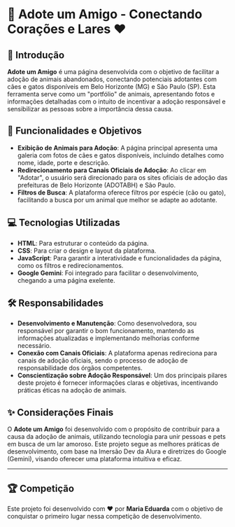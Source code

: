 # 🐾 Adote um Amigo - Conectando Corações e Lares ❤️

## 📖 Introdução

**Adote um Amigo** é uma página desenvolvida com o objetivo de facilitar a adoção de animais abandonados, conectando potenciais adotantes com cães e gatos disponíveis em Belo Horizonte (MG) e São Paulo (SP). Esta ferramenta serve como um "portfólio" de animais, apresentando fotos e informações detalhadas com o intuito de incentivar a adoção responsável e sensibilizar as pessoas sobre a importância dessa causa.

## 🎯 Funcionalidades e Objetivos

- **Exibição de Animais para Adoção**: A página principal apresenta uma galeria com fotos de cães e gatos disponíveis, incluindo detalhes como nome, idade, porte e descrição.
- **Redirecionamento para Canais Oficiais de Adoção**: Ao clicar em "Adotar", o usuário será direcionado para os sites oficiais de adoção das prefeituras de Belo Horizonte (ADOTABH) e São Paulo.
- **Filtros de Busca**: A plataforma oferece filtros por espécie (cão ou gato), facilitando a busca por um animal que melhor se adapte ao adotante.

## 💻 Tecnologias Utilizadas

- **HTML**: Para estruturar o conteúdo da página.
- **CSS**: Para criar o design e layout da plataforma.
- **JavaScript**: Para garantir a interatividade e funcionalidades da página, como os filtros e redirecionamentos.
- **Google Gemini**: Foi integrado para facilitar o desenvolvimento, chegando a uma página exelente.

## 🛠️ Responsabilidades

- **Desenvolvimento e Manutenção**: Como desenvolvedora, sou responsável por garantir o bom funcionamento, mantendo as informações atualizadas e implementando melhorias conforme necessário.
- **Conexão com Canais Oficiais**: A plataforma apenas redireciona para canais de adoção oficiais, sendo o processo de adoção de responsabilidade dos órgãos competentes.
- **Conscientização sobre Adoção Responsável**: Um dos principais pilares deste projeto é fornecer informações claras e objetivas, incentivando práticas éticas na adoção de animais.

## ✨ Considerações Finais

O **Adote um Amigo** foi desenvolvido com o propósito de contribuir para a causa da adoção de animais, utilizando tecnologia para unir pessoas e pets em busca de um lar amoroso. Este projeto segue as melhores práticas de desenvolvimento, com base na Imersão Dev da Alura e diretrizes do Google (Gemini), visando oferecer uma plataforma intuitiva e eficaz.

---

## 🏆 Competição

Este projeto foi desenvolvido com ❤️ por **Maria Eduarda** com o objetivo de conquistar o primeiro lugar nessa competição de desenvolvimento.
